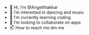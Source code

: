 - 👋 Hi, I’m @Angelthakkar
- 👀 I’m interested in dancing and music
- 🌱 I’m currently learning coding
- 💞️ I’m looking to collaborate on apps
- 📫 How to reach me dm me 

<!---
Angelthakkar/Angelthakkar is a ✨ special ✨ repository because its `README.md` (this file) appears on your GitHub profile.
You can click the Preview link to take a look at your changes.
--->
